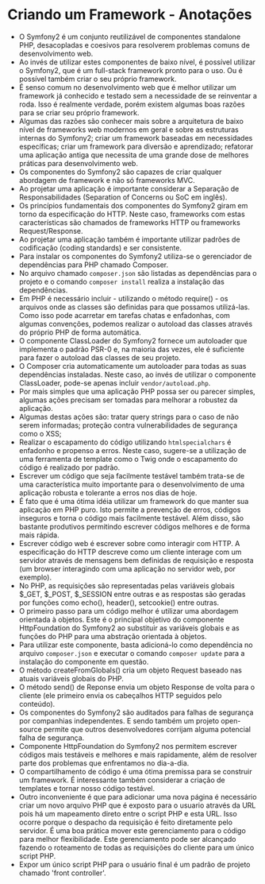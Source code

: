 Criando um Framework - Anotações
================================

* O Symfony2 é um conjunto reutilizável de componentes standalone PHP, desacopladas e coesivos para resolverem problemas comuns de desenvolvimento web.
* Ao invés de utilizar estes componentes de baixo nível, é possível utilizar o Symfony2, que é um full-stack framework pronto para o uso. Ou é possível também criar o seu próprio framework.
* É senso comum no desenvolvimento web que é melhor utilizar um framework já conhecido e testado sem a necessidade de se reinventar a roda. Isso é realmente verdade, porém existem algumas boas razões para se criar seu próprio framework.
* Algumas das razões são conhecer mais sobre a arquitetura de baixo nível de frameworks web modernos em geral e sobre as estruturas internas do Symfony2; criar um framework baseadas em necessidades específicas; criar um framework para diversão e aprendizado; refatorar uma aplicação antiga que necessita de uma grande dose de melhores práticas para desenvolvimento web.
* Os componentes do Symfony2 são capazes de criar qualquer abordagem de framework e não só frameworks MVC.
* Ao projetar uma aplicação é importante considerar a Separação de Responsabilidades (Separation of Concerns ou SoC em inglês).
* Os princípios fundamentais dos componentes do Symfony2 giram em torno da especificação do HTTP. Neste caso, frameworks com estas características são chamados de frameworks HTTP ou frameworks Request/Response.
* Ao projetar uma aplicação também é importante utilizar padrões de codificação (coding standards) e ser consistente.
* Para instalar os componentes do Symfony2 utiliza-se o gerenciador de dependências para PHP chamado Composer.
* No arquivo chamado `composer.json` são listadas as dependências para o projeto e o comando `composer install` realiza a instalação das dependências.
* Em PHP é necessário incluir - utilizando o método require() - os arquivos onde as classes são definidas para que possamos utilizá-las. Como isso pode acarretar em tarefas chatas e enfadonhas, com algumas convenções, podemos realizar o autoload das classes através do próprio PHP de forma automática.
* O componente ClassLoader do Symfony2 fornece um autoloader que implementa o padrão PSR-0 e, na maioria das vezes, ele é suficiente para fazer o autoload das classes de seu projeto.
* O Composer cria automaticamente um autoloader para todas as suas dependências instaladas. Neste caso, ao invés de utilizar o componente ClassLoader, pode-se apenas incluir `vendor/autoload.php`.
* Por mais simples que uma aplicação PHP possa ser ou parecer simples, algumas ações precisam ser tomadas para melhorar a robustez da aplicação.
* Algumas destas ações são: tratar query strings para o caso de não serem informadas; proteção contra vulnerabilidades de segurança como o XSS;
* Realizar o escapamento do código utilizando `htmlspecialchars` é enfadonho e propenso a erros. Neste caso, sugere-se a utilização de uma ferramenta de template como o Twig onde o escapamento do código é realizado por padrão.
* Escrever um código que seja facilmente testável também trata-se de uma característica muito importante para o desenvolvimento de uma aplicação robusta e tolerante a erros nos dias de hoje.
* É fato que é uma ótima idéia utilizar um framework do que manter sua aplicação em PHP puro. Isto permite a prevenção de erros, códigos inseguros e torna o código mais facilmente testável. Além disso, são bastante produtivos permitindo escrever códigos melhores e de forma mais rápida.
* Escrever código web é escrever sobre como interagir com HTTP. A especificação do HTTP descreve como um cliente interage com um servidor através de mensagens bem definidas de requisição e resposta (um browser interagindo com uma aplicação no servidor web, por exemplo).
* No PHP, as requisições são representadas pelas variáveis globais $_GET, $_POST, $_SESSION entre outras e as respostas são geradas por funções como echo(), header(), setcookie() entre outras.
* O primeiro passo para um código melhor é utilizar uma abordagem orientada à objetos. Este é o principal objetivo do componente HttpFoundation do Symfony2 ao substituir as variáveis globais e as funções do PHP para uma abstração orientada à objetos.
* Para utilizar este componente, basta adicioná-lo como dependência no arquivo `composer.json` e executar o comando `composer update` para a instalação do componente em questão.
* O método createFromGlobals() cria um objeto Request baseado nas atuais variáveis globais do PHP.
* O método send() de Reponse envia um objeto Response de volta para o cliente (ele primeiro envia os cabeçalhos HTTP seguidos pelo conteúdo).
* Os componentes do Symfony2 são auditados para falhas de segurança por companhias independentes. E sendo também um projeto open-source permite que outros desenvolvedores corrijam alguma potencial falha de segurança.
* Componente HttpFoundation do Symfony2 nos permitem escrever códigos mais testáveis e melhores e mais rapidamente, além de resolver parte dos problemas que enfrentamos no dia-a-dia.
* O compartilhamento de código é uma ótima premissa para se construir um framework. É interessante também considerar a criação de templates e tornar nosso código testável.
* Outro inconveniente é que para adicionar uma nova página é necessário criar um novo arquivo PHP que é exposto para o usuario através da URL pois há um mapeamento direto entre o script PHP e esta URL. Isso ocorre porque o despacho da requisição é feito diretamente pelo servidor. É uma boa prática mover este gerenciamento para o código para melhor flexibilidade. Este gerenciamento pode ser alcançado fazendo o roteamento de todas as requisições do cliente para um único script PHP.
* Expor um único script PHP para o usuário final é um padrão de projeto chamado 'front controller'.